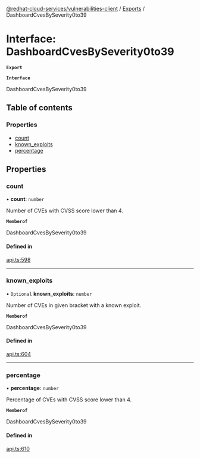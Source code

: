[@redhat-cloud-services/vulnerabilities-client](../README.md) / [Exports](../modules.md) / DashboardCvesBySeverity0to39

# Interface: DashboardCvesBySeverity0to39

**`Export`**

**`Interface`**

DashboardCvesBySeverity0to39

## Table of contents

### Properties

- [count](DashboardCvesBySeverity0to39.md#count)
- [known\_exploits](DashboardCvesBySeverity0to39.md#known_exploits)
- [percentage](DashboardCvesBySeverity0to39.md#percentage)

## Properties

### count

• **count**: `number`

Number of CVEs with CVSS score lower than 4.

**`Memberof`**

DashboardCvesBySeverity0to39

#### Defined in

[api.ts:598](https://github.com/RedHatInsights/javascript-clients/blob/master/packages/vulnerabilities/git-api/api.ts#L598)

___

### known\_exploits

• `Optional` **known\_exploits**: `number`

Number of CVEs in given bracket with a known exploit.

**`Memberof`**

DashboardCvesBySeverity0to39

#### Defined in

[api.ts:604](https://github.com/RedHatInsights/javascript-clients/blob/master/packages/vulnerabilities/git-api/api.ts#L604)

___

### percentage

• **percentage**: `number`

Percentage of CVEs with CVSS score lower than 4.

**`Memberof`**

DashboardCvesBySeverity0to39

#### Defined in

[api.ts:610](https://github.com/RedHatInsights/javascript-clients/blob/master/packages/vulnerabilities/git-api/api.ts#L610)
